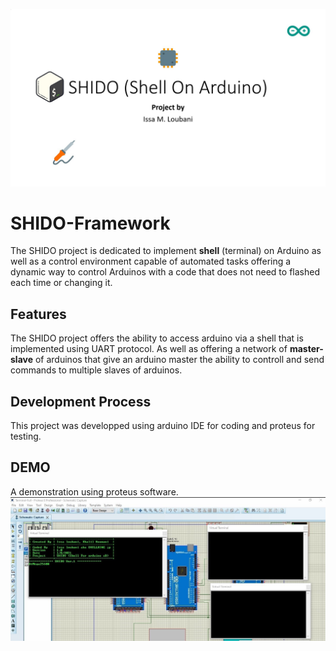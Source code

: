 
![SHIDO Framework Poster](https://raw.githubusercontent.com/IssaLoubani99/shido-framework/main/images/title.jpg)
# SHIDO-Framework
The SHIDO project is dedicated to implement **shell** (terminal) on Arduino as well as a control environment capable of automated tasks offering a dynamic way to control Arduinos with a code that does not need to flashed each time or changing it.

## Features
The SHIDO project offers the ability to access arduino via a shell that is implemented using UART protocol. As well as offering a network of **master-slave** of arduinos that give an arduino master the ability to controll and send commands to multiple slaves of arduinos.

## Development Process
This project was developped using arduino IDE for coding and proteus for testing.

## DEMO
A demonstration using proteus software.
![Demo](https://raw.githubusercontent.com/IssaLoubani99/shido-framework/main/images/embeded.jpg)
